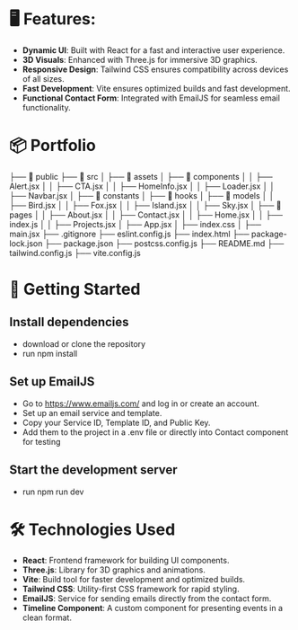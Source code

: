 <h1>🖥️ Features:</h1>

- **Dynamic UI**: Built with React for a fast and interactive user experience.
- **3D Visuals**: Enhanced with Three.js for immersive 3D graphics.
- **Responsive Design**: Tailwind CSS ensures compatibility across devices of all sizes.
- **Fast Development**: Vite ensures optimized builds and fast development.
- **Functional Contact Form**: Integrated with EmailJS for seamless email functionality.

<h1>📦 Portfolio</h1>

├── 📁 public
├── 📁 src
│   ├── 📁 assets
│   ├── 📁 components
│   │   ├── Alert.jsx
│   │   ├── CTA.jsx
│   │   ├── HomeInfo.jsx
│   │   ├── Loader.jsx
│   │   ├── Navbar.jsx
│   ├── 📁 constants
│   ├── 📁 hooks
│   ├── 📁 models
│   │   ├── Bird.jsx
│   │   ├── Fox.jsx
│   │   ├── Island.jsx
│   │   ├── Sky.jsx
│   ├── 📁 pages
│   │   ├── About.jsx
│   │   ├── Contact.jsx
│   │   ├── Home.jsx
│   │   ├── index.js
│   │   ├── Projects.jsx
│   ├── App.jsx
│   ├── index.css
│   ├── main.jsx
├── .gitignore
├── eslint.config.js
├── index.html
├── package-lock.json
├── package.json
├── postcss.config.js
├── README.md
├── tailwind.config.js
├── vite.config.js

<h1>🚀 Getting Started</h1>

## Install dependencies

- download or clone the repository
- run npm install
## Set up EmailJS

- Go to https://www.emailjs.com/ and log in or create an account.
- Set up an email service and template.
- Copy your Service ID, Template ID, and Public Key.
- Add them to the project in a .env file or directly into Contact component for testing
## Start the development server

- run npm run dev
<h1>🛠️ Technologies Used</h1>

- **React**: Frontend framework for building UI components.
- **Three.js**: Library for 3D graphics and animations.
- **Vite**: Build tool for faster development and optimized builds.
- **Tailwind CSS**: Utility-first CSS framework for rapid styling.
- **EmailJS**: Service for sending emails directly from the contact form.
- **Timeline Component**: A custom component for presenting events in a clean format.
